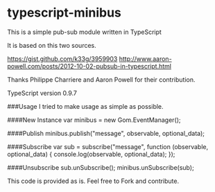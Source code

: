 typescript-minibus
==================

This is a simple pub-sub module written in TypeScript

It is based on this two sources.

https://gist.github.com/k33g/3959903
http://www.aaron-powell.com/posts/2012-10-02-pubsub-in-typescript.html

Thanks Philippe Charriere and Aaron Powell for their contribution.


TypeScript version 0.9.7

###Usage
I tried to make usage as simple as possible.

####New Instance
var minibus = new Gom.EventManager();

####Publish
minibus.publish("message", observable, optional_data);

####Subscribe
var sub = subscribe("message", function (observable, optional_data) {
   console.log(observable, optional_data);
});

####Unsubscribe
sub.unSubscribe();
minibus.unSubscribe(sub);



This code is provided as is. Feel free to Fork and contribute.
